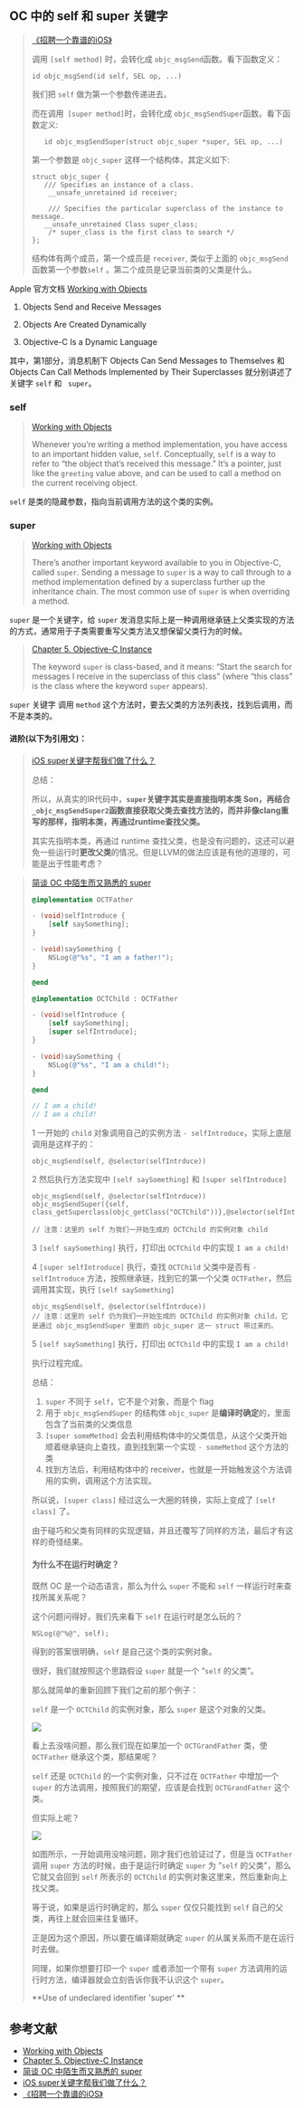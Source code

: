 ## OC 中的 self 和 super 关键字



> [《招聘一个靠谱的iOS》](https://github.com/ChenYilong/iOSInterviewQuestions/blob/master/01%E3%80%8A%E6%8B%9B%E8%81%98%E4%B8%80%E4%B8%AA%E9%9D%A0%E8%B0%B1%E7%9A%84iOS%E3%80%8B%E9%9D%A2%E8%AF%95%E9%A2%98%E5%8F%82%E8%80%83%E7%AD%94%E6%A1%88/%E3%80%8A%E6%8B%9B%E8%81%98%E4%B8%80%E4%B8%AA%E9%9D%A0%E8%B0%B1%E7%9A%84iOS%E3%80%8B%E9%9D%A2%E8%AF%95%E9%A2%98%E5%8F%82%E8%80%83%E7%AD%94%E6%A1%88%EF%BC%88%E4%B8%8A%EF%BC%89.md#21-%E4%B8%8B%E9%9D%A2%E7%9A%84%E4%BB%A3%E7%A0%81%E8%BE%93%E5%87%BA%E4%BB%80%E4%B9%88)
>
>调用 `[self method]` 时，会转化成 `objc_msgSend`函数。看下函数定义：
> 
>    ```objc
>    id objc_msgSend(id self, SEL op, ...)
> ```
> 
> 我们把 `self` 做为第一个参数传递进去。
> 
> 而在调用` [super method]`时，会转化成 `objc_msgSendSuper`函数。看下函数定义:
> 
> ```objc
>    id objc_msgSendSuper(struct objc_super *super, SEL op, ...)
> ```
> 
>第一个参数是 `objc_super` 这样一个结构体，其定义如下:
> 
>```objc
> struct objc_super {
>    /// Specifies an instance of a class.
>     __unsafe_unretained id receiver;
> 
>     /// Specifies the particular superclass of the instance to message. 
>    __unsafe_unretained Class super_class;
>     /* super_class is the first class to search */
>};
> ```
>
> 结构体有两个成员，第一个成员是 `receiver`, 类似于上面的 `objc_msgSend`函数第一个参数`self` 。第二个成员是记录当前类的父类是什么。
> 



Apple 官方文档 [Working with Objects](https://developer.apple.com/library/archive/documentation/Cocoa/Conceptual/ProgrammingWithObjectiveC/WorkingwithObjects/WorkingwithObjects.html) 

1. Objects Send and Receive Messages

2. Objects Are Created Dynamically

3. Objective-C Is a Dynamic Language

其中，第1部分，消息机制下 Objects Can Send Messages to Themselves 和 Objects Can Call Methods Implemented by Their Superclasses 就分别讲述了关键字 `self`  和 ` super`。




### self
>  [Working with Objects](https://developer.apple.com/library/archive/documentation/Cocoa/Conceptual/ProgrammingWithObjectiveC/WorkingwithObjects/WorkingwithObjects.html) 
>
> Whenever you’re writing a method implementation, you have access to an important hidden value, `self`. Conceptually, `self` is a way to refer to “the object that’s received this message.” It’s a pointer, just like the `greeting` value above, and can be used to call a method on the current receiving object.

`self` 是类的隐藏参数，指向当前调用方法的这个类的实例。



### super

>  [Working with Objects](https://developer.apple.com/library/archive/documentation/Cocoa/Conceptual/ProgrammingWithObjectiveC/WorkingwithObjects/WorkingwithObjects.html) 
>
> There’s another important keyword available to you in Objective-C, called `super`. Sending a message to `super` is a way to call through to a method implementation defined by a superclass further up the inheritance chain. The most common use of `super` is when overriding a method.

 `super` 是一个关键字，给 `super` 发消息实际上是一种调用继承链上父类实现的方法的方式，通常用于子类需要重写父类方法又想保留父类行为的时候。

> [Chapter 5. Objective-C Instance](http://www.apeth.com/iOSBook/ch05.html)
>
> The keyword `super` is class-based, and it means: “Start the search for messages I receive in the superclass of this class” (where “this class” is the class where the keyword `super` appears).

`super` 关键字 调用 `method` 这个方法时，要去父类的方法列表找，找到后调用，而不是本类的。



#### 进阶(以下为引用文)：

> [iOS super关键字帮我们做了什么？](https://www.jianshu.com/p/87fe5efe104e)
>
> 总结：
>
> 所以，从真实的IR代码中，**`super`关键字其实是直接指明本类 Son，再结合`_objc_msgSendSuper2`函数直接获取父类去查找方法的，而并非像clang重写的那样，指明本类，再通过runtime查找父类。**
>
> 其实先指明本类，再通过 runtime 查找父类，也是没有问题的，这还可以避免一些运行时**更改父类**的情况。但是LLVM的做法应该是有他的道理的，可能是出于性能考虑？



> [简谈 OC 中陌生而又熟悉的 super](https://zesming.com/oc-super/)
>
> ```objective-c
> @implementation OCTFather
> 
> - (void)selfIntroduce {
>     [self saySomething];
> }
> 
> - (void)saySomething {
>     NSLog(@"%s", "I am a father!");
> }
> 
> @end
> 
> @implementation OCTChild : OCTFather
> 
> - (void)selfIntroduce {
>     [self saySomething];
>     [super selfIntroduce];
> }
> 
> - (void)saySomething {
>     NSLog(@"%s", "I am a child!");
> }
> 
> @end
> 
> // I am a child!
> // I am a child!
> 
> ```
>
> 1 一开始的 `child` 对象调用自己的实例方法 `- selfIntroduce`，实际上底层调用是这样子的：
>
> ```objc
> objc_msgSend(self, @selector(selfIntrduce))
> ```
>
> 2 然后执行方法实现中 `[self saySomething]` 和 `[super selfIntroduce]`
>
> ```objc
> objc_msgSend(self, @selector(selfIntrduce))
> objc_msgSendSuper({self, class_getSuperclass(objc_getClass("OCTChild"))},@selector(selfIntroduce))
> 
> // 注意：这里的 self 为我们一开始生成的 OCTChild 的实例对象 child
> ```
>
> 3 `[self saySomething]` 执行，打印出 `OCTChild` 中的实现 `I am a child!`
>
> 4 `[super selfIntroduce]` 执行，查找 `OCTChild` 父类中是否有 `- selfIntroduce` 方法，按照继承链，找到它的第一个父类 `OCTFather`，然后调用其实现，执行 `[self saySomething]`
>
> ```objc
> objc_msgSend(self, @selector(selfIntrduce))
> // 注意：这里的 self 仍为我们一开始生成的 OCTChild 的实例对象 child，它是通过 objc_msgSendSuper 里面的 objc_super 这一 struct 带过来的。
> ```
>
> 5 `[self saySomething]` 执行，打印出 `OCTChild` 中的实现 `I am a child!`
>
> 执行过程完成。
>
> 总结：
>
> 1. `super` 不同于 `self`，它不是个对象，而是个 flag
> 2. 用于 `objc_msgSendSuper` 的结构体 `objc_super` 是**编译时确定**的，里面包含了当前类的父类信息
> 3. `[super someMethod]` 会去利用结构体中的父类信息，从这个父类开始顺着继承链向上查找，直到找到第一个实现 `- someMethod` 这个方法的类
> 4. 找到方法后，利用结构体中的 receiver，也就是一开始触发这个方法调用的实例，调用这个方法实现。
>
> 所以说，`[super class]` 经过这么一大圈的转换，实际上变成了 `[self class]` 了。
>
> 由于碰巧和父类有同样的实现逻辑，并且还覆写了同样的方法，最后才有这样的奇怪结果。
>
> #### 为什么不在运行时确定？
>
> 既然 OC 是一个动态语言，那么为什么 `super` 不能和 `self` 一样运行时来查找所属关系呢？
>
> 这个问题问得好，我们先来看下 `self` 在运行时是怎么玩的？
>
> ```objc
> NSLog(@"%@", self);
> ```
>
> 得到的答案很明确，`self` 是自己这个类的实例对象。
>
> 很好，我们就按照这个思路假设 `super` 就是一个 “`self` 的父类”。
>
> 那么就简单的重新回顾下我们之前的那个例子：
>
> `self` 是一个 `OCTChild` 的实例对象，那么 `super` 是这个对象的父类。
>
> ![](../assets/self-super-1.png)
>
> 看上去没啥问题，那么我们现在如果加一个 `OCTGrandFather` 类，使 `OCTFather` 继承这个类，那结果呢？
>
> `self` 还是 `OCTChild` 的一个实例对象，只不过在 `OCTFather` 中增加一个 `super` 的方法调用，按照我们的期望，应该是会找到 `OCTGrandFather` 这个类。
>
> 但实际上呢？
>
> ![](../assets/self-super-2.png)
>
> 如图所示，一开始调用没啥问题，刚才我们也验证过了，但是当 `OCTFather` 调用 `super` 方法的时候，由于是运行时确定 `super` 为 “`self` 的父类”，那么它就又会回到 `self` 所表示的 `OCTChild` 的实例对象这里来，然后重新向上找父类。
>
> 等于说，如果是运行时确定的，那么 `super` 仅仅只能找到 `self` 自己的父类，再往上就会回来往复循环。
>
> 正是因为这个原因，所以要在编译期就确定 `super` 的从属关系而不是在运行时去做。
>
> 同理，如果你想要打印一个 `super` 或者添加一个带有 `super` 方法调用的运行时方法，编译器就会立刻告诉你我不认识这个 `super`。
>
>  **Use of undeclared identifier 'super' **






## 参考文献

- [Working with Objects](https://developer.apple.com/library/archive/documentation/Cocoa/Conceptual/ProgrammingWithObjectiveC/WorkingwithObjects/WorkingwithObjects.html)
- [Chapter 5. Objective-C Instance](http://www.apeth.com/iOSBook/ch05.html)
- [简谈 OC 中陌生而又熟悉的 super](https://zesming.com/oc-super/)
- [iOS super关键字帮我们做了什么？](https://www.jianshu.com/p/87fe5efe104e)
- [《招聘一个靠谱的iOS》](https://github.com/ChenYilong/iOSInterviewQuestions/blob/master/01%E3%80%8A%E6%8B%9B%E8%81%98%E4%B8%80%E4%B8%AA%E9%9D%A0%E8%B0%B1%E7%9A%84iOS%E3%80%8B%E9%9D%A2%E8%AF%95%E9%A2%98%E5%8F%82%E8%80%83%E7%AD%94%E6%A1%88/%E3%80%8A%E6%8B%9B%E8%81%98%E4%B8%80%E4%B8%AA%E9%9D%A0%E8%B0%B1%E7%9A%84iOS%E3%80%8B%E9%9D%A2%E8%AF%95%E9%A2%98%E5%8F%82%E8%80%83%E7%AD%94%E6%A1%88%EF%BC%88%E4%B8%8A%EF%BC%89.md#21-%E4%B8%8B%E9%9D%A2%E7%9A%84%E4%BB%A3%E7%A0%81%E8%BE%93%E5%87%BA%E4%BB%80%E4%B9%88)

